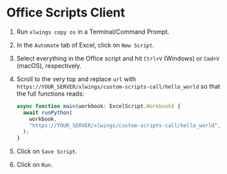 # Office Scripts Client

1. Run `xlwings copy os` in a Terminal/Command Prompt.
2. In the `Automate` tab of Excel, click on `New Script`.
3. Select everything in the Office script and hit `Ctrl+V` (Windows) or `Cmd+V` (macOS), respectively.
4. Scroll to the very top and replace `url` with `https://YOUR_SERVER/xlwings/custom-scripts-call/hello_world` so that the full functions reads:

   ```ts
   async function main(workbook: ExcelScript.Workbook) {
     await runPython(
       workbook,
       "https://YOUR_SERVER/xlwings/custom-scripts-call/hello_world",
     );
   }
   ```

5. Click on `Save Script`.
6. Click on `Run`.
